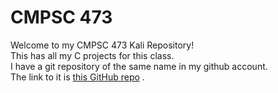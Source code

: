# CMPSC 473
Welcome to my CMPSC 473 Kali Repository!   
This has all my C projects for this class.   
I have a git repository of the same name in my github account.   
The link to it is [this GitHub repo](github.com/udogg/CMPSC473) .   
